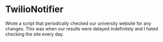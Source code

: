 # TwilioNotifier
Wrote a script that periodically checked our university website for any changes. This was when our results were delayed indefinitely and I hated checking the site every day.
